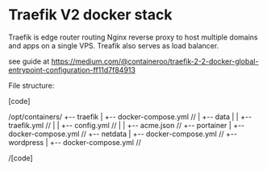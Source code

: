 # Traefik V2 docker stack

Traefik is edge router routing Nginx reverse proxy to host multiple domains and apps on a single VPS. Treafik also serves as load balancer.

see guide at https://medium.com/@containeroo/traefik-2-2-docker-global-entrypoint-configuration-ff11d7f84913

File structure:

[code]

/opt/containers/
+-- traefik
|   +-- docker-compose.yml  // 
|   +-- data
|   |   +-- traefik.yml     // 
|   |   +-- config.yml      // 
|   |   +-- acme.json       // 
+-- portainer
|   +-- docker-compose.yml  //
+-- netdata
|   +-- docker-compose.yml  // 
+-- wordpress
|   +-- docker-compose.yml  // 

/[code]

